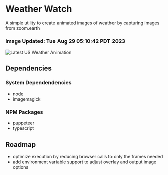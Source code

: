 # Weather Watch

A simple utility to create animated images of weather by capturing images from zoom.earth

### Image Updated: Tue Aug 29 05:10:42 PDT 2023

![Latest US Weather Animation](animations/2023-08-29.webp)

## Dependencies
### System Dependendencies
* node
* imagemagick
### NPM Packages
* puppeteer
* typescript

## Roadmap
* optimize execution by reducing browser calls to only the frames needed
* add environment variable support to adjust overlay and output image options
